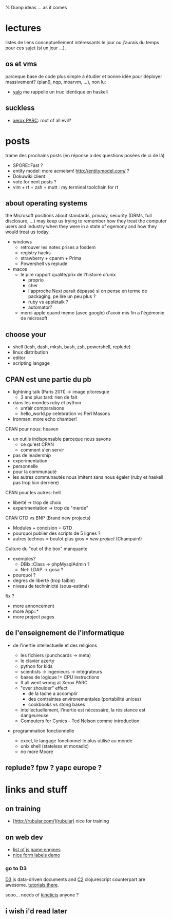 % Dump ideas … as it comes

# lectures

listes de liens conceptuellement intéressants le jour ou j'aurais du temps pour
ces sujet (si un jour ...).

## os et vms

parceque base de code plus simple à étudier et bonne idée pour déployer massivement? 
(plan9, nqp, moarvm, ...), non lu:

* [yalo](https://github.com/whily/yalo) me rappelle un truc identique en haskell

## suckless

* [xerox PARC](https://www.youtube.com/watch?v=c6SUOeAqOjU): root of all evil? 

# posts 

trame des prochains posts (en réponse a des questions posées de ci de là) 

* SPORE::Fast ? 
* entity model: more acmeism! http://entitymodel.com/ ?  
* Dokuwiki client
* vote for next posts ? 
* vim + rt + zsh + mutt : my terminal toolchain for rt

## about operating systems

the Microsoft positions about standards, privacy, security (DRMs, full
disclosure, …) may keep us trying to remember how they treat the computer users
and industry when they were in a state of egemony and how they would treat us
today. 

* windows
  * retrouver les notes prises a fosdem
  * registry hacks
  * strawberry + cpanm + Prima 
  * Powershell vs replude
* macos 
  * le pire rapport qualité/prix de l'histoire d'unix
    * proprio
    * cher
    * l'approche Next parait dépassé si on pense en terme de packaging.
      pe lire un peu plus ? 
    * ruby vs appletalk ? 
    * automator? 
  * merci apple quand meme (avec google) d'avoir mis fin a l'égémonie de microsoft

## choose your 

* shell (tcsh, dash, mksh, bash, zsh, powershell, replude)
* linux distribution
* editor
* scripting langage

## CPAN est une partie du pb

* lightning talk (Paris 2011) -> image pitoresque
  * 3 ans plus tard: rien de fait
* dans les mondes ruby et python
  * unfair comparaisons 
  * hello_world.py celebration vs Perl Masons
* Ironman: more echo chamber! 

CPAN pour nous: heaven

* un outils indispensable parceque nous savons
  * ce qu'est CPAN
  * comment s'en servir
* pas de leadership
* experimentation
* personnelle 
* pour la communauté
* les autres communautés nous imitent sans nous égaler 
  (ruby et haskell pas trop loin derriere) 

CPAN pour les autres: hell 

* liberté         -> trop de choix
* experimentation -> trop de "merde" 

CPAN GTD vs BNP (Brand new projects)

* Modules + concision = GTD
* pourquoi publier des scripts de 5 lignes ? 
* autres technos = boulot plus gros = *new project* (Champain!) 

Culture du "out of the box" manquante 

* exemples? 
  * DBIx::Class -> phpMysqlAdmin ?
  * Net::LDAP   -> gosa ?
* pourquoi ? 
* degres de liberté (trop faible)
* niveau de techninicté (sous-estimé)    

fix ? 

* more annoncement
* more App::* 
* more project pages

## de l'enseignement de l'informatique 

* de l'inertie intellectuelle et des religions
  * les fichiers (punchcards -> meta)
  * le clavier azerty
  * python for kids
  * scientists -> ingenieurs -> intégrateurs
  * bases de logique != CPU instructions
  * It all went wrong at Xerox PARC
  * "over shoulder" effect
    * de la tache a accomplir 
    * des contraintes environementales (portabilité unices) 
    * cookbooks vs stong bases
  * intellectuellement, l'inertie est nécessaire, la résistance est dangeureuse 
  * Computers for Cynics - Ted Nelson comme introduction

* programmation fonctionnelle 
  * excel, le langage fonctionnel le plus utilisé au monde
  * unix shell (stateless et monadic)
  * no more Moore

## replude? fpw ? yapc europe ? 

# links and stuff

## on training

* [http://rubular.com/](rubular) nice for training

## on web dev

* [list of js game engines](https://github.com/bebraw/jswiki/wiki/Game-Engines)
* [nice form labels demo](http://viget.com/inspire/making-infield-form-labels-suck-less-2#jsfiddle)

### go to D3

[D3](http://d3js.org/) js data-driven documents and
[C2](http://keminglabs.com/c2/) clojurescript counterpart are awesome.
[tutorials there](https://github.com/mbostock/d3/wiki/Tutorials).

sooo... needs of [kineticjs](http://kineticjs.com/) anyone ? 

## i wish i'd read later




